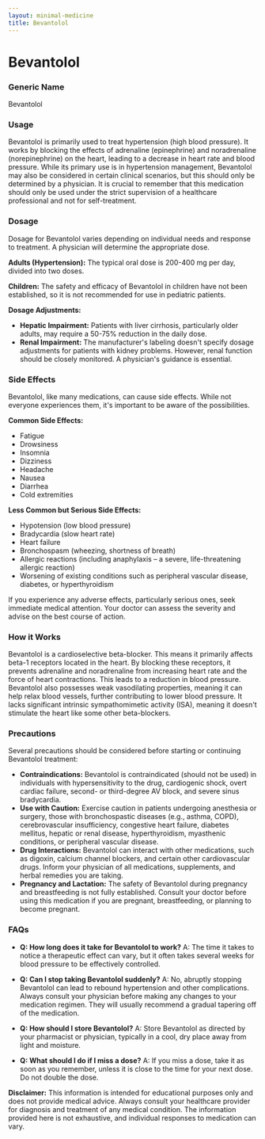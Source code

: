 ```yaml
---
layout: minimal-medicine
title: Bevantolol
---
```


# Bevantolol
### Generic Name
Bevantolol

### Usage
Bevantolol is primarily used to treat hypertension (high blood pressure).  It works by blocking the effects of adrenaline (epinephrine) and noradrenaline (norepinephrine) on the heart, leading to a decrease in heart rate and blood pressure. While its primary use is in hypertension management, Bevantolol may also be considered in certain clinical scenarios, but this should only be determined by a physician.  It is crucial to remember that this medication should only be used under the strict supervision of a healthcare professional and not for self-treatment.

### Dosage
Dosage for Bevantolol varies depending on individual needs and response to treatment.  A physician will determine the appropriate dose.

**Adults (Hypertension):** The typical oral dose is 200-400 mg per day, divided into two doses.

**Children:** The safety and efficacy of Bevantolol in children have not been established, so it is not recommended for use in pediatric patients.

**Dosage Adjustments:**

* **Hepatic Impairment:**  Patients with liver cirrhosis, particularly older adults, may require a 50-75% reduction in the daily dose.
* **Renal Impairment:**  The manufacturer's labeling doesn't specify dosage adjustments for patients with kidney problems. However, renal function should be closely monitored.  A physician's guidance is essential.


### Side Effects
Bevantolol, like many medications, can cause side effects.  While not everyone experiences them, it's important to be aware of the possibilities.

**Common Side Effects:**

* Fatigue
* Drowsiness
* Insomnia
* Dizziness
* Headache
* Nausea
* Diarrhea
* Cold extremities

**Less Common but Serious Side Effects:**

* Hypotension (low blood pressure)
* Bradycardia (slow heart rate)
* Heart failure
* Bronchospasm (wheezing, shortness of breath)
* Allergic reactions (including anaphylaxis – a severe, life-threatening allergic reaction)
* Worsening of existing conditions such as peripheral vascular disease, diabetes, or hyperthyroidism

If you experience any adverse effects, particularly serious ones, seek immediate medical attention.  Your doctor can assess the severity and advise on the best course of action.

### How it Works
Bevantolol is a cardioselective beta-blocker. This means it primarily affects beta-1 receptors located in the heart.  By blocking these receptors, it prevents adrenaline and noradrenaline from increasing heart rate and the force of heart contractions. This leads to a reduction in blood pressure.  Bevantolol also possesses weak vasodilating properties, meaning it can help relax blood vessels, further contributing to lower blood pressure.  It lacks significant intrinsic sympathomimetic activity (ISA), meaning it doesn't stimulate the heart like some other beta-blockers.

### Precautions
Several precautions should be considered before starting or continuing Bevantolol treatment:

* **Contraindications:** Bevantolol is contraindicated (should not be used) in individuals with hypersensitivity to the drug, cardiogenic shock, overt cardiac failure, second- or third-degree AV block, and severe sinus bradycardia.
* **Use with Caution:** Exercise caution in patients undergoing anesthesia or surgery, those with bronchospastic diseases (e.g., asthma, COPD), cerebrovascular insufficiency, congestive heart failure, diabetes mellitus, hepatic or renal disease, hyperthyroidism, myasthenic conditions, or peripheral vascular disease.
* **Drug Interactions:** Bevantolol can interact with other medications, such as digoxin, calcium channel blockers, and certain other cardiovascular drugs.  Inform your physician of all medications, supplements, and herbal remedies you are taking.
* **Pregnancy and Lactation:** The safety of Bevantolol during pregnancy and breastfeeding is not fully established. Consult your doctor before using this medication if you are pregnant, breastfeeding, or planning to become pregnant.

### FAQs

* **Q: How long does it take for Bevantolol to work?**  A:  The time it takes to notice a therapeutic effect can vary, but it often takes several weeks for blood pressure to be effectively controlled.

* **Q: Can I stop taking Bevantolol suddenly?** A: No, abruptly stopping Bevantolol can lead to rebound hypertension and other complications. Always consult your physician before making any changes to your medication regimen.  They will usually recommend a gradual tapering off of the medication.

* **Q: How should I store Bevantolol?** A: Store Bevantolol as directed by your pharmacist or physician, typically in a cool, dry place away from light and moisture.

* **Q: What should I do if I miss a dose?** A: If you miss a dose, take it as soon as you remember, unless it is close to the time for your next dose. Do not double the dose.


**Disclaimer:** This information is intended for educational purposes only and does not provide medical advice.  Always consult your healthcare provider for diagnosis and treatment of any medical condition.  The information provided here is not exhaustive, and individual responses to medication can vary.
